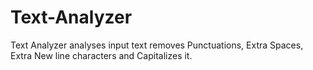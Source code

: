 # Text-Analyzer
Text Analyzer analyses input text removes Punctuations, Extra Spaces, Extra New line characters and Capitalizes it.
